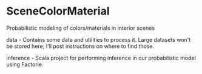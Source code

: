 SceneColorMaterial
==================

Probabilistic modeling of colors/materials in interior scenes

data - Contains some data and utilities to process it. Large datasets won't be stored here; I'll post instructions on where to find those.

inference - Scala project for performing inference in our probabilistic model using Factorie.